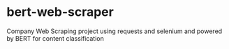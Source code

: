 # bert-web-scraper
Company Web Scraping project using requests and selenium and powered by BERT for content classification
